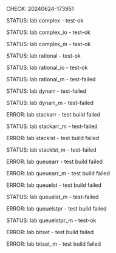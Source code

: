 CHECK: 20240624-173951
STATUS: lab complex - test-ok
STATUS: lab complex_io - test-ok
STATUS: lab complex_m - test-ok
STATUS: lab rational - test-ok
STATUS: lab rational_io - test-ok
STATUS: lab rational_m - test-failed
STATUS: lab dynarr - test-failed
STATUS: lab dynarr_m - test-failed
ERROR: lab stackarr - test build failed
STATUS: lab stackarr_m - test-failed
ERROR: lab stacklst - test build failed
STATUS: lab stacklst_m - test-failed
ERROR: lab queuearr - test build failed
ERROR: lab queuearr_m - test build failed
ERROR: lab queuelst - test build failed
STATUS: lab queuelst_m - test-failed
ERROR: lab queuelstpr - test build failed
STATUS: lab queuelstpr_m - test-ok
ERROR: lab bitset - test build failed
ERROR: lab bitset_m - test build failed
